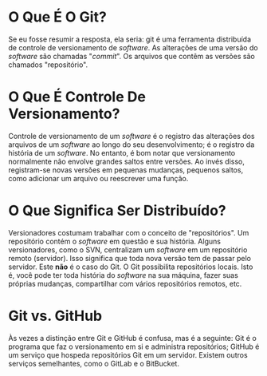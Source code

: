 # O Que É O Git?

Se eu fosse resumir a resposta, ela seria: git é uma ferramenta distribuída de controle de versionamento de _software_. As alterações de uma versão do _software_ são
chamadas "_commit_". Os arquivos que contêm as versões são chamados
"repositório".

# O Que É Controle De Versionamento?

Controle de versionamento de um _software_ é o registro das alterações dos
arquivos de um _software_ ao longo do seu desenvolvimento; é o registro da
história de um _software_. No entanto, é bom notar que versionamento normalmente
não envolve grandes saltos entre versões. Ao invés disso, registram-se novas
versões em pequenas mudanças, pequenos saltos, como adicionar um arquivo ou
reescrever uma função.

# O Que Significa Ser Distribuído?

Versionadores costumam trabalhar com o conceito de "repositórios". Um
repositório contém o _software_ em questão e sua história. Alguns
versionadores, como o SVN, centralizam um _software_ em um repositório
remoto (servidor).  Isso significa que toda nova versão tem de passar pelo
servidor. Este **não** é o caso do Git. O Git possibilita repositórios
locais. Isto é, você pode ter toda história do _software_ na sua máquina,
fazer suas próprias mudanças, compartilhar com vários repositórios remotos,
etc.

# Git vs. GitHub

Às vezes a distinção entre Git e GitHub é confusa, mas é a seguinte: Git é o
programa que faz o versionamento em si e administra repositórios; GitHub é um
serviço que hospeda repositórios Git em um servidor. Existem outros serviços
semelhantes, como o GitLab e o BitBucket.
